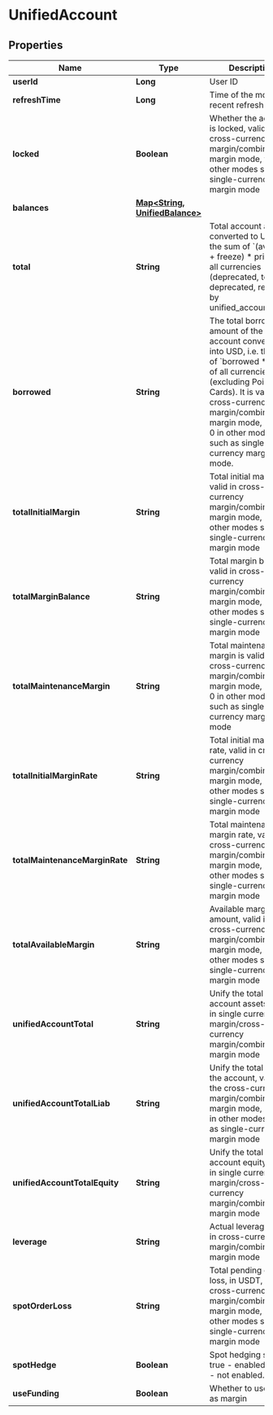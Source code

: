 
# UnifiedAccount

## Properties

Name | Type | Description | Notes
------------ | ------------- | ------------- | -------------
**userId** | **Long** | User ID |  [optional]
**refreshTime** | **Long** | Time of the most recent refresh |  [optional]
**locked** | **Boolean** | Whether the account is locked, valid in cross-currency margin/combined margin mode, false in other modes such as single-currency margin mode |  [optional]
**balances** | [**Map&lt;String, UnifiedBalance&gt;**](UnifiedBalance.md) |  |  [optional]
**total** | **String** | Total account assets converted to USD, i.e. the sum of &#x60;(available + freeze) * price&#x60;  in all currencies (deprecated, to be deprecated, replaced by unified_account_total) |  [optional]
**borrowed** | **String** | The total borrowed amount of the account converted into USD, i.e. the sum of &#x60;borrowed * price&#x60; of all currencies (excluding Point Cards). It is valid in cross-currency margin/combined margin mode, and is 0 in other modes such as single-currency margin mode. |  [optional]
**totalInitialMargin** | **String** | Total initial margin, valid in cross-currency margin/combined margin mode, 0 in other modes such as single-currency margin mode |  [optional]
**totalMarginBalance** | **String** | Total margin balance, valid in cross-currency margin/combined margin mode, 0 in other modes such as single-currency margin mode |  [optional]
**totalMaintenanceMargin** | **String** | Total maintenance margin is valid in cross-currency margin/combined margin mode, and is 0 in other modes such as single-currency margin mode |  [optional]
**totalInitialMarginRate** | **String** | Total initial margin rate, valid in cross-currency margin/combined margin mode, 0 in other modes such as single-currency margin mode |  [optional]
**totalMaintenanceMarginRate** | **String** | Total maintenance margin rate, valid in cross-currency margin/combined margin mode, 0 in other modes such as single-currency margin mode |  [optional]
**totalAvailableMargin** | **String** | Available margin amount, valid in cross-currency margin/combined margin mode, 0 in other modes such as single-currency margin mode |  [optional]
**unifiedAccountTotal** | **String** | Unify the total account assets, valid in single currency margin/cross-currency margin/combined margin mode |  [optional]
**unifiedAccountTotalLiab** | **String** | Unify the total loan of the account, valid in the cross-currency margin/combined margin mode, and 0 in other modes such as single-currency margin mode |  [optional]
**unifiedAccountTotalEquity** | **String** | Unify the total account equity, valid in single currency margin/cross-currency margin/combined margin mode |  [optional]
**leverage** | **String** | Actual leverage, valid in cross-currency margin/combined margin mode |  [optional] [readonly]
**spotOrderLoss** | **String** | Total pending order loss, in USDT, valid in cross-currency margin/combined margin mode, 0 in other modes such as single-currency margin mode |  [optional]
**spotHedge** | **Boolean** | Spot hedging status, true - enabled, false - not enabled. |  [optional]
**useFunding** | **Boolean** | Whether to use funds as margin |  [optional]

